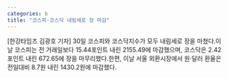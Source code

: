 ```yaml
---
categories: b
title: "코스피·코스닥 내림세로 장 마감"
---
```

[한강타임즈 김광호 기자] 30일 코스피와 코스닥지수가 모두 내림세로 장을 마쳤다.이날 코스피는 전 거래일보다 15.44포인트 내린 2155.49에 마감했으며, 코스닥은 2.42포인트 내린 672.65에 장을 마무리했다.한편, 이날 서울 외환시장에서 원·달러 환율은 전일대비 8.7원 내린 1430.2원에 마감했다.